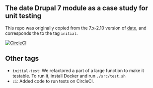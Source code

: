 The date Drupal 7 module as a case study for unit testing
-----

This repo was originally copied from the 7.x-2.10 version of [date](https://www.drupal.org/project/date), and corresponds the to the tag `initial`.

[![CircleCI](https://circleci.com/gh/alberto56/presentation_lets_unit_test_date.svg?style=svg)](https://circleci.com/gh/alberto56/presentation_lets_unit_test_date)

Other tags
-----

 * `initial-test`: We refactored a part of a large function to make it testable. To run it, install Docker and run `./src/test.sh`
 * `ci`: Added code to run tests on CircleCI.
